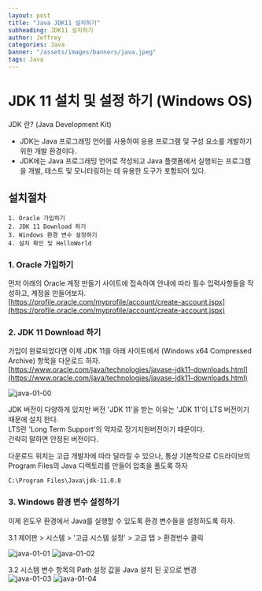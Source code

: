 ```yaml
---
layout: post
title: "Java JDK11 설치하기"
subheading: JDK11 설치하기
author: Jeffrey
categories: Java
banner: "/assets/images/banners/java.jpeg"
tags: Java
---
```



# JDK 11 설치 및 설정 하기 (Windows OS)    

JDK 란? (Java Development Kit)  
- JDK는 Java 프로그래밍 언어를 사용하여 응용 프로그램 및 구성 요소를 개발하기 위한 개발 환경이다.  
- JDK에는 Java 프로그래밍 언어로 작성되고 Java 플랫폼에서 실행되는 프로그램을 개발, 테스트 및 모니터링하는 데 유용한 도구가 포함되어 있다.  

## 설치절차
    1. Oracle 가입하기
    2. JDK 11 Download 하기
    3. Windows 환경 변수 설정하기
    4. 설치 확인 및 HelloWorld


### 1. Oracle 가입하기
먼저 아래의 Oracle 계정 만들기 사이트에 접속하여 안내에 따라 필수 입력사항들을 작성하고, 계정을 만들어보자.  
[https://profile.oracle.com/myprofile/account/create-account.jspx](https://profile.oracle.com/myprofile/account/create-account.jspx)

### 2. JDK 11 Download 하기
가입이 완료되었다면 이제 JDK 11을 아래 사이트에서 (Windows x64 Compressed Archive) 항목을 다운로드 하자.  
[https://www.oracle.com/java/technologies/javase-jdk11-downloads.html](https://www.oracle.com/java/technologies/javase-jdk11-downloads.html)

![java-01-00](../../../../assets/images/post/java_01/00.png)
  

JDK 버전이 다양하게 있지만 버전 'JDK 11'을 받는 이유는 'JDK 11'이 LTS 버전이기 때문에 설치 한다.    
LTS란 'Long Term Support'의 약자로 장기지원버전이기 때문이다.  
간략히 말하면 안정된 버전이다.  

다운로드 위치는 고급 개발자에 따라 달라질 수 있으나, 통상 기본적으로 C드라이브의 Program Files의 Java 디렉토리를 만들어 압축을 풀도록 하자  

    C:\Program Files\Java\jdk-11.0.8  


### 3. Windows 환경 변수 설정하기  
이제 윈도우 환경에서 Java를 실행할 수 있도록 환경 변수들을 설정하도록 하자.  

3.1 제어판 > 시스템 > '고급 시스템 설정' > 고급 탭 > 환경번수 클릭  

![java-01-01](../../../../assets/images/post/java_01/01.png)
![java-01-02](../../../../assets/images/post/java_01/02.png)

3.2 시스템 변수 항목의 Path 설정 값을 Java 설치 된 곳으로 변경  
![java-01-03](../../../../assets/images/post/java_01/03.png)
![java-01-04](../../../../assets/images/post/java_01/04.png)

